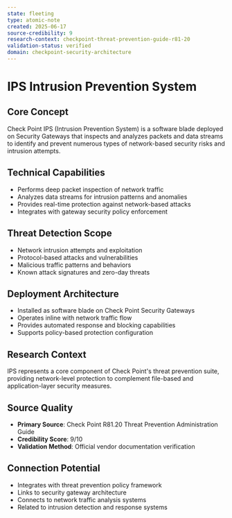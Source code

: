 ```yaml
---
state: fleeting
type: atomic-note
created: 2025-06-17
source-credibility: 9
research-context: checkpoint-threat-prevention-guide-r81-20
validation-status: verified
domain: checkpoint-security-architecture
---
```


# IPS Intrusion Prevention System

## Core Concept
Check Point IPS (Intrusion Prevention System) is a software blade deployed on Security Gateways that inspects and analyzes packets and data streams to identify and prevent numerous types of network-based security risks and intrusion attempts.

## Technical Capabilities
- Performs deep packet inspection of network traffic
- Analyzes data streams for intrusion patterns and anomalies
- Provides real-time protection against network-based attacks
- Integrates with gateway security policy enforcement

## Threat Detection Scope
- Network intrusion attempts and exploitation
- Protocol-based attacks and vulnerabilities
- Malicious traffic patterns and behaviors
- Known attack signatures and zero-day threats

## Deployment Architecture
- Installed as software blade on Check Point Security Gateways
- Operates inline with network traffic flow
- Provides automated response and blocking capabilities
- Supports policy-based protection configuration

## Research Context
IPS represents a core component of Check Point's threat prevention suite, providing network-level protection to complement file-based and application-layer security measures.

## Source Quality
- **Primary Source**: Check Point R81.20 Threat Prevention Administration Guide
- **Credibility Score**: 9/10
- **Validation Method**: Official vendor documentation verification

## Connection Potential
- Integrates with threat prevention policy framework
- Links to security gateway architecture
- Connects to network traffic analysis systems
- Related to intrusion detection and response systems